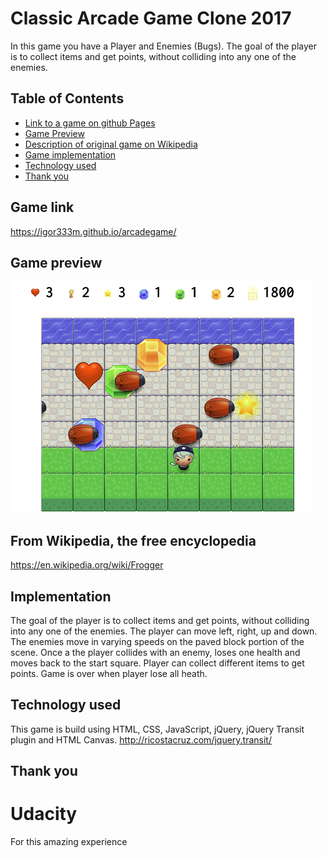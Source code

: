 Classic Arcade Game Clone 2017
===============================

In this game you have a Player and Enemies (Bugs). The goal of the player is to collect items and get points, without colliding into any one of the enemies.

## Table of Contents

* [Link to a game on github Pages](#game-link)
* [Game Preview](#game-preview)
* [Description of original game on Wikipedia](#from-wikipedia-the-free-encyclopedia)
* [Game implementation](#implementation)
* [Technology used](#technology-used)
* [Thank you](#thank-you)

## Game link

https://igor333m.github.io/arcadegame/

## Game preview

![Memory Game Preview](images/gamepreview.png)

## From Wikipedia, the free encyclopedia

https://en.wikipedia.org/wiki/Frogger

## Implementation

 The goal of the player is to collect items and get points, without colliding into any one of the enemies. The player can move left, right, up and down. The enemies move in varying speeds on the paved block portion of the scene. Once a the player collides with an enemy, loses one health and moves back to the start square. Player can collect different items to get points. Game is over when player lose all heath.

## Technology used

This game is build using HTML, CSS, JavaScript, jQuery, jQuery Transit plugin and HTML Canvas.
http://ricostacruz.com/jquery.transit/

## Thank you

# Udacity 

For this amazing experience